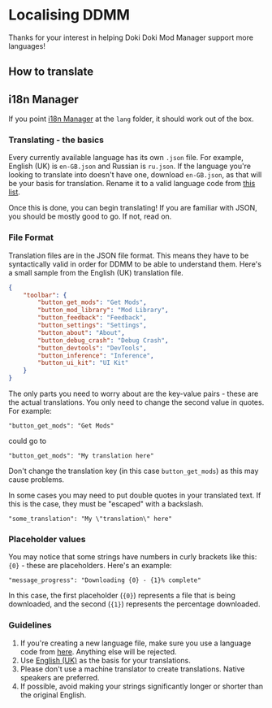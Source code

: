 # Localising DDMM

Thanks for your interest in helping Doki Doki Mod Manager support more languages!

## How to translate

## i18n Manager

If you point [i18n Manager](https://github.com/gilmarsquinelato/i18n-manager/releases) at the `lang` folder, it should work out of the box.

### Translating - the basics

Every currently available language has its own `.json` file. For example, English (UK) is `en-GB.json` and Russian is `ru.json`.
If the language you're looking to translate into doesn't have one, download `en-GB.json`, as that will be your basis for translation.
Rename it to a valid language code from [this list](https://electronjs.org/docs/api/locales).

Once this is done, you can begin translating! If you are familiar with JSON, you should be mostly good to go. If not, read on.

### File Format

Translation files are in the JSON file format. This means they have to be syntactically valid in order for DDMM to be able to understand
them. Here's a small sample from the English (UK) translation file.

```json
{
    "toolbar": {
        "button_get_mods": "Get Mods",
        "button_mod_library": "Mod Library",
        "button_feedback": "Feedback",
        "button_settings": "Settings",
        "button_about": "About",
        "button_debug_crash": "Debug Crash",
        "button_devtools": "DevTools",
        "button_inference": "Inference",
        "button_ui_kit": "UI Kit"
    }
}
 ```
 
The only parts you need to worry about are the key-value pairs - these are the actual translations. You only need to change
the second value in quotes. For example:

```
"button_get_mods": "Get Mods"
```

could go to

```
"button_get_mods": "My translation here"
```  

Don't change the translation key (in this case `button_get_mods`) as this may cause problems.

In some cases you may need to put double quotes in your translated text. If this is the case, they must be "escaped" with a backslash.

```
"some_translation": "My \"translation\" here"
```

### Placeholder values

You may notice that some strings have numbers in curly brackets like this: `{0}` - these are placeholders. Here's an example:

```
"message_progress": "Downloading {0} - {1}% complete"
```

In this case, the first placeholder (`{0}`) represents a file that is being downloaded, and the second (`{1}`) represents the
percentage downloaded.

### Guidelines

1. If you're creating a new language file, make sure you use a language code from [here](https://electronjs.org/docs/api/locales). 
Anything else will be rejected.
2. Use [English (UK)](en-GB.json) as the basis for your translations.
3. Please don't use a machine translator to create translations. Native speakers are preferred.
4. If possible, avoid making your strings significantly longer or shorter than the original English.
